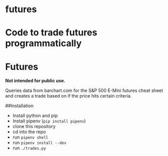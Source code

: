 # futures
Code to trade futures programmatically
=======
# Futures

**Not intended for public use.**

Queries data from barchart.com for the S&P 500 E-Mini futures cheat sheet and creates a trade based on if the price hits 
certain criteria.

##Installation

- Install python and pip
- Install pipenv (`pip install pipenv`)
- clone this repository
- cd into the repo
- run `pipenv shell`
- run `pipenv install --dev`
- run `./trades.py`